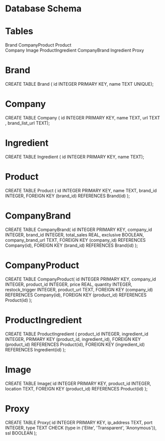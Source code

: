 # Database Schema

# Tables
Brand              CompanyProduct     Product          
Company            Image              ProductIngredient
CompanyBrand       Ingredient         Proxy  

# Brand
CREATE TABLE Brand (
id INTEGER PRIMARY KEY,
name TEXT UNIQUE);

# Company
CREATE TABLE Company (
id INTEGER PRIMARY KEY,
name TEXT,
url TEXT
, brand_list_url TEXT);

# Ingredient
CREATE TABLE Ingredient (
id INTEGER PRIMARY KEY,
name TEXT);

# Product
CREATE TABLE Product (
id INTEGER PRIMARY KEY,
name TEXT,
brand_id INTEGER,
FOREIGN KEY (brand_id) REFERENCES Brand(id)
);

# CompanyBrand
CREATE TABLE CompanyBrand(
id INTEGER PRIMARY KEY,
company_id INTEGER,
brand_id INTEGER,
total_sales REAL,
exclusive BOOLEAN, 
company_brand_url TEXT,
FOREIGN KEY (company_id) REFERENCES Company(id),
FOREIGN KEY (brand_id) REFERENCES Brand(id)
);

# CompanyProduct
CREATE TABLE CompanyProduct(
id INTEGER PRIMARY KEY,
company_id INTEGER,
product_id INTEGER,
price REAL,
quantity INTEGER,
restock_trigger INTEGER,
product_url TEXT,
FOREIGN KEY (company_id) REFERENCES Company(id),
FOREIGN KEY (product_id) REFERENCES Product(id)
);

# ProductIngredient
CREATE TABLE ProductIngredient (
    product_id INTEGER,
    ingredient_id INTEGER,
    PRIMARY KEY (product_id, ingredient_id),
    FOREIGN KEY (product_id) REFERENCES Product(id),
    FOREIGN KEY (ingredient_id) REFERENCES Ingredient(id)
);

# Image
CREATE TABLE Image(
id INTEGER PRIMARY KEY,
product_id INTEGER,
location TEXT,
FOREIGN KEY (product_id) REFERENCES Product(id)
);

# Proxy
CREATE TABLE Proxy(
id INTEGER PRIMARY KEY,
ip_address TEXT,
port INTEGER,
type TEXT CHECK (type in ('Elite', 'Transparent', 'Anonymous')),
ssl BOOLEAN
);